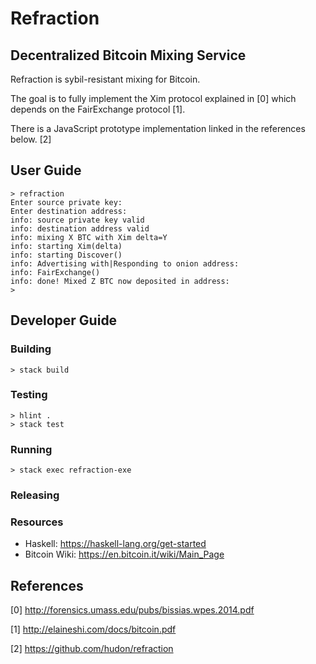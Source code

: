 # Refraction
## Decentralized Bitcoin Mixing Service

Refraction is sybil-resistant mixing for Bitcoin.

The goal is to fully implement the Xim protocol explained in [0] which depends on the FairExchange protocol [1].

There is a JavaScript prototype implementation linked in the references below. [2]


## User Guide

```
> refraction
Enter source private key:
Enter destination address:
info: source private key valid
info: destination address valid
info: mixing X BTC with Xim delta=Y
info: starting Xim(delta)
info: starting Discover()
info: Advertising with|Responding to onion address:
info: FairExchange()
info: done! Mixed Z BTC now deposited in address:
>
```

## Developer Guide

### Building

    > stack build

### Testing

    > hlint .
    > stack test

### Running

    > stack exec refraction-exe

### Releasing

### Resources

- Haskell: https://haskell-lang.org/get-started
- Bitcoin Wiki: https://en.bitcoin.it/wiki/Main_Page


## References


[0] http://forensics.umass.edu/pubs/bissias.wpes.2014.pdf

[1] http://elaineshi.com/docs/bitcoin.pdf

[2] https://github.com/hudon/refraction
